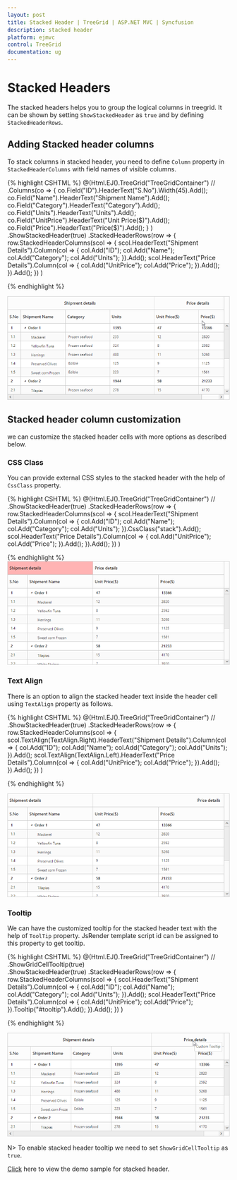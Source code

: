```yaml
---
layout: post
title: Stacked Header | TreeGrid | ASP.NET MVC | Syncfusion
description: stacked header
platform: ejmvc
control: TreeGrid
documentation: ug
---
```


# Stacked Headers

The stacked headers helps you to group the logical columns in treegrid. It can be shown by setting `ShowStackedHeader` as `true` and by defining `StackedHeaderRows`.

## Adding Stacked header columns

To stack columns in stacked header, you need to define `Column` property in `StackedHeaderColumns` with field names of visible columns.

{% highlight CSHTML %}
     @(Html.EJ().TreeGrid("TreeGridContainer")
                //
	   .Columns(co =>
               {
                   co.Field("ID").HeaderText("S.No").Width(45).Add();
                   co.Field("Name").HeaderText("Shipment Name").Add();
                   co.Field("Category").HeaderText("Category").Add();
                   co.Field("Units").HeaderText("Units").Add();
                   co.Field("UnitPrice").HeaderText("Unit Price($)").Add();
                   co.Field("Price").HeaderText("Price($)").Add();
               }
             )
            .ShowStackedHeader(true)
            .StackedHeaderRows(row => {
                row.StackedHeaderColumns(scol =>
                {
                    scol.HeaderText("Shipment Details").Column(col =>
                    {
                        col.Add("ID");
                        col.Add("Name");
                        col.Add("Category");
                        col.Add("Units");
                    }).Add();
                    scol.HeaderText("Price Details").Column(col =>
                    {
                        col.Add("UnitPrice");
                        col.Add("Price");
                    }).Add();
                }).Add();
            })
        )    

{% endhighlight %}

![](Stacked-header_images/Stacked-Header-img1.png)

## Stacked header column customization

we can customize the stacked header cells with more options as described below.

### CSS Class

You can provide external CSS styles to the stacked header with the help of `CssClass` property.

{% highlight CSHTML %}
     @(Html.EJ().TreeGrid("TreeGridContainer")
                //
	    .ShowStackedHeader(true)
            .StackedHeaderRows(row => {
                row.StackedHeaderColumns(scol =>
                {
                    scol.HeaderText("Shipment Details").Column(col =>
                    {
                        col.Add("ID");
                        col.Add("Name");
                        col.Add("Category");
                        col.Add("Units");
                    }).CssClass("stack").Add();
                    scol.HeaderText("Price Details").Column(col =>
                    {
                        col.Add("UnitPrice");
                        col.Add("Price");
                    }).Add();
                }).Add();
            })
        )    
<style>
  .stack {
            background-color: #ffb3b3; 
        }
</style>
{% endhighlight %}
![](Stacked-header_images/Stacked-Header-img2.png)

### Text Align

There is an option to align the stacked header text inside the header cell using `TextAlign` property as follows.

{% highlight CSHTML %}
     @(Html.EJ().TreeGrid("TreeGridContainer")
                //		   
            .ShowStackedHeader(true)
            .StackedHeaderRows(row => {
                row.StackedHeaderColumns(scol =>
                {
                    scol.TextAlign(TextAlign.Right).HeaderText("Shipment Details").Column(col =>
                    {
                        col.Add("ID");
                        col.Add("Name");
                        col.Add("Category");
                        col.Add("Units");
                    }).Add();
                    scol.TextAlign(TextAlign.Left).HeaderText("Price Details").Column(col =>
                    {
                        col.Add("UnitPrice");
                        col.Add("Price");
                    }).Add();
                }).Add();
            })
        )    

{% endhighlight %}

![](Stacked-header_images/Stacked-Header-img4.png)

### Tooltip

We can have the customized tooltip for the stacked header text with the help of `ToolTip` property. JsRender template script id can be assigned to this property to get tooltip.

{% highlight CSHTML %}
     @(Html.EJ().TreeGrid("TreeGridContainer")
                //
			.ShowGridCellTooltip(true)             
            .ShowStackedHeader(true)
            .StackedHeaderRows(row => {
                row.StackedHeaderColumns(scol =>
                {
                    scol.HeaderText("Shipment Details").Column(col =>
                    {
                        col.Add("ID");
                        col.Add("Name");
                        col.Add("Category");
                        col.Add("Units");
                    }).Add();
                    scol.HeaderText("Price Details").Column(col =>
                    {
                        col.Add("UnitPrice");
                        col.Add("Price");
                    }).Tooltip("#tooltip").Add();
                }).Add();
            })
        )    

<script id="tooltip" type="text/x-jsrender">
        <div>Custom Tooltip</div>
</script> 

{% endhighlight %}

![](Stacked-header_images/Stacked-Header-img3.png)

N>
To enable stacked header tooltip we need to set `ShowGridCellTooltip` as `true`.

[Click](http://mvc.syncfusion.com/demos/web/treegrid/treegridstackedheader) here to view the demo sample for stacked header.